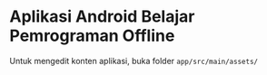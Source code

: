 # Aplikasi Android Belajar Pemrograman Offline

Untuk mengedit konten aplikasi, buka folder `app/src/main/assets/`